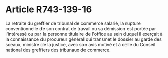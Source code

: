 # Article R743-139-16

La retraite du greffier de tribunal de commerce salarié, la rupture conventionnelle de son contrat de travail ou sa démission est portée par l'intéressé ou par la personne titulaire de l'office au sein duquel il exerçait à la connaissance du procureur général qui transmet le dossier au garde des sceaux, ministre de la justice, avec son avis motivé et à celle du Conseil national des greffiers des tribunaux de commerce.
